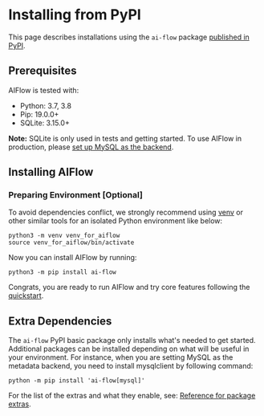 # Installing from PyPI

This page describes installations using the `ai-flow` package [published in PyPI](https://pypi.org/project/ai-flow/).

## Prerequisites

AIFlow is tested with:

* Python: 3.7, 3.8
* Pip: 19.0.0+
* SQLite: 3.15.0+

**Note:** SQLite is only used in tests and getting started. To use AIFlow in production, please [set up MySQL as the backend](../how_to_guides/set_up_mysql_as_backend.md).

## Installing AIFlow

### Preparing Environment [Optional] 
To avoid dependencies conflict, we strongly recommend using [venv](https://docs.python.org/3.7/library/venv.html) or other similar tools for an isolated Python environment like below:

```shell
python3 -m venv venv_for_aiflow
source venv_for_aiflow/bin/activate
```

Now you can install AIFlow by running:

```shell script
python3 -m pip install ai-flow
```

Congrats, you are ready to run AIFlow and try core features following the [quickstart](../get_started/quickstart/locally.md).

## Extra Dependencies

The `ai-flow` PyPI basic package only installs what's needed to get started. Additional packages can be installed depending on what will be useful in your environment. For instance, when you are setting MySQL as the metadata backend, you need to install mysqlclient by following command:

```shell
python -m pip install 'ai-flow[mysql]'
```

For the list of the extras and what they enable, see: [Reference for package extras](../../reference/extra_packages.md).